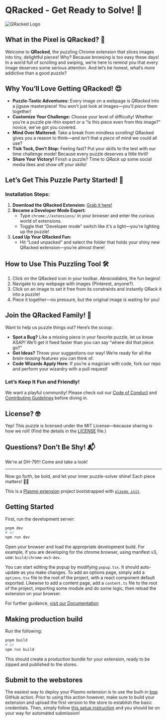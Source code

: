 # QRacked - Get Ready to Solve! 🧩

![QRacked Logo](path/to/logo.png)

## What in the Pixel is QRacked? 🤔

Welcome to **QRacked**, the puzzling Chrome extension that slices images into tiny, delightful pieces! Why? Because browsing is too easy these days! In a world full of scrolling and swiping, we’re here to remind you that every image deserves some serious attention. And let’s be honest, what’s more addictive than a good puzzle? 

## Why You’ll Love Getting QRacked! 😍

- **Puzzle-Tastic Adventures:** Every image on a webpage is *QRacked* into a jigsaw masterpiece! You won’t just look at images—you’ll *piece* them together!
- **Customize Your Challenge:** Choose your level of difficulty! Whether you’re a puzzle pie-thin expert or a “is this piece even from this image?” novice, we’ve got you covered.
- **Mind Over Mattered:** Take a break from mindless scrolling! QRacked gives you a reason to think—and isn’t that a *piece* of mind we could all use?
- **Tick Tock, Don’t Stop:** Feeling fast? Put your skills to the test with our time challenge mode! Because every puzzle deserves a little thrill!
- **Share Your Victory!** Finish a puzzle? Time to *QRack* up some social media likes and show off your skills!

## Let’s Get This Puzzle Party Started! 🎉

### Installation Steps:

1. **Download the QRacked Extension:** [Grab it here!](link-to-released-extension-or-directory)
2. **Become a Developer Mode Expert:** 
   - Type `chrome://extensions/` in your browser and enter the *curious* world of extensions.
   - Toggle that "Developer mode" switch like it's a light—you're lighting up the puzzle!
3. **Load Up Your QRacked Fun:**
   - Hit “Load unpacked” and select the folder that holds your shiny new QRacked extension—you’re almost there!

## How to Use This Puzzling Tool 🛠️

1. Click on the QRacked icon in your toolbar. *Abracadabra*, the fun begins!
2. Navigate to any webpage with images (Pinterest, anyone?).
3. Click on an image to set it free from its constraints and instantly QRack it into a puzzle!
4. Piece it together—no pressure, but the original image is waiting for you!

## Join the QRacked Family! 🤗

Want to help us puzzle things out? Here’s the scoop:

- **Spot a Bug?** Like a missing piece in your favorite puzzle, let us know ASAP! We’ll get it fixed faster than you can say “where did that piece go?”
- **Got Ideas?** Throw your suggestions our way! We’re ready for all the *brain-teasing* features you can think of.
- **Code Wizards Apply Here:** If you’re a magician with code, fork our repo and perform your wizardry with a pull request!

### Let’s Keep It Fun and Friendly!

We want a playful community! Please check out our [Code of Conduct](link-to-code-of-conduct) and [Contributing Guidelines](link-to-contributing-guidelines) before diving in.

## License? 🤓

Yep! This puzzle is licensed under the MIT License—because sharing is how we roll! (Find the details in the [LICENSE](LICENSE) file.)

## Questions? Don’t Be Shy! 📬

We're at DH-79!!! Come and take a look!

---

Now go forth, be bold, and let your inner puzzle-solver shine! Each piece matters! 🧩✨


This is a [Plasmo extension](https://docs.plasmo.com/) project bootstrapped with [`plasmo init`](https://www.npmjs.com/package/plasmo).

## Getting Started

First, run the development server:

```bash
pnpm dev
# or
npm run dev
```

Open your browser and load the appropriate development build. For example, if you are developing for the chrome browser, using manifest v3, use: `build/chrome-mv3-dev`.

You can start editing the popup by modifying `popup.tsx`. It should auto-update as you make changes. To add an options page, simply add a `options.tsx` file to the root of the project, with a react component default exported. Likewise to add a content page, add a `content.ts` file to the root of the project, importing some module and do some logic, then reload the extension on your browser.

For further guidance, [visit our Documentation](https://docs.plasmo.com/)

## Making production build

Run the following:

```bash
pnpm build
# or
npm run build
```

This should create a production bundle for your extension, ready to be zipped and published to the stores.

## Submit to the webstores

The easiest way to deploy your Plasmo extension is to use the built-in [bpp](https://bpp.browser.market) GitHub action. Prior to using this action however, make sure to build your extension and upload the first version to the store to establish the basic credentials. Then, simply follow [this setup instruction](https://docs.plasmo.com/framework/workflows/submit) and you should be on your way for automated submission!

